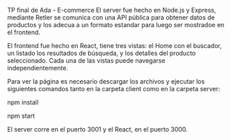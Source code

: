 ﻿TP final de Ada - E-commerce
El server fue hecho en Node.js y Express, mediante Retler se comunica con una API pública para obtener datos de productos y los adecua a un formato estandar para luego ser mostradoe en el frontend.

El frontend fue hecho en React, tiene tres vistas: el Home con el buscador, un listado los resultados de búsqueda, y los detalles del producto seleccionado. Cada una de las vistas puede navegarse independientemente.

Para ver la página es necesario descargar los archivos y ejecutar los siguientes comandos tanto en la carpeta client como en la carpeta server:

npm install

npm start

El server corre en el puerto 3001 y el React, en el puerto 3000.
